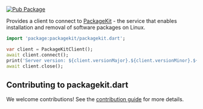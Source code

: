 [![Pub Package](https://img.shields.io/pub/v/packagekit.svg)](https://pub.dev/packages/packagekit)

Provides a client to connect to [PackageKit](https://www.freedesktop.org/software/PackageKit) - the service that enables installation and removal of software packages on
Linux.

```dart
import 'package:packagekit/packagekit.dart';

var client = PackageKitClient();
await client.connect();
print('Server version: ${client.versionMajor}.${client.versionMinor}.${client.versionMicro}');
await client.close();
```

## Contributing to packagekit.dart

We welcome contributions! See the [contribution guide](CONTRIBUTING.md) for more details.
